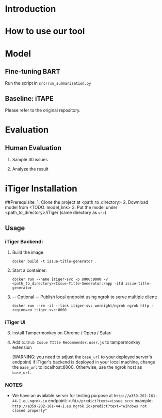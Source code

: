 # Introduction

# How to use our tool

# Model
## Fine-tuning BART
Run the script in `src/run_summarization.py`

## Baseline: iTAPE
Please refer to the original repository.

# Evaluation
## Human Evaluation
1. Sample 30 issues

2. Analyze the result



# iTiger Installation
##Prerequisite:
    1. Clone the project at <path_to_directory>
    2. Download model from <TODO: model_link>
    3. Put the model under <path_to_directory>/iTiger (same directory as `src`)

## Usage

### iTiger Backend:
1. Build the image: 

    ```docker build -t issue-title-generator .```

2. Start a container: 

    ```docker run --name itiger-svc -p 8000:8000 -v <path_to_directory>/Issue-Title-Generator:/app -itd issue-title-generator```

3. -- Optional --
Publish local endpoint using ngrok to serve multiple client:

    ```docker run --rm -it --link itiger-svc wernight/ngrok ngrok http -region=eu itiger-svc:8000```


### iTiger UI
3. Install Tampermonkey on Chrome / Opera / Safari

3. Add `Github Issue TItle Recommender.user.js` to tampermonkey extension

   (WARNING: you need to adjust the `base_url` to your deployed server's endpoint)
   if iTiger's backend is deployed in your local machine, change the `base_url` to localhost:8000. Otherwise, use the ngrok host as `base_url`.



### NOTES:
* We have an available server for testing purpose at `http://a359-202-161-44-1.eu.ngrok.io`
    endpoint: `<URL>/predict?text=<issue src>`
    example: `http://a359-202-161-44-1.eu.ngrok.io/predict?text="windows not closed properly"`
